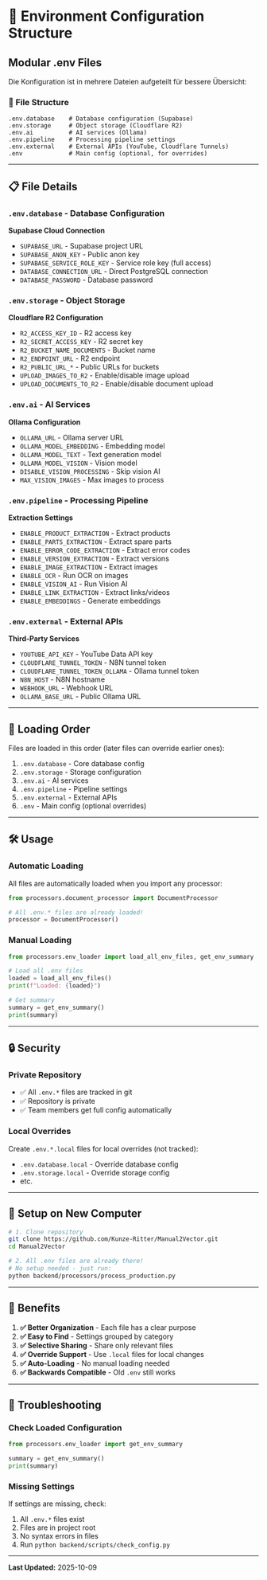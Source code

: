 # 🔧 Environment Configuration Structure

## Modular .env Files

Die Konfiguration ist in mehrere Dateien aufgeteilt für bessere Übersicht:

### 📁 File Structure

```
.env.database    # Database configuration (Supabase)
.env.storage     # Object storage (Cloudflare R2)
.env.ai          # AI services (Ollama)
.env.pipeline    # Processing pipeline settings
.env.external    # External APIs (YouTube, Cloudflare Tunnels)
.env             # Main config (optional, for overrides)
```

---

## 📋 File Details

### `.env.database` - Database Configuration
**Supabase Cloud Connection**
- `SUPABASE_URL` - Supabase project URL
- `SUPABASE_ANON_KEY` - Public anon key
- `SUPABASE_SERVICE_ROLE_KEY` - Service role key (full access)
- `DATABASE_CONNECTION_URL` - Direct PostgreSQL connection
- `DATABASE_PASSWORD` - Database password

### `.env.storage` - Object Storage
**Cloudflare R2 Configuration**
- `R2_ACCESS_KEY_ID` - R2 access key
- `R2_SECRET_ACCESS_KEY` - R2 secret key
- `R2_BUCKET_NAME_DOCUMENTS` - Bucket name
- `R2_ENDPOINT_URL` - R2 endpoint
- `R2_PUBLIC_URL_*` - Public URLs for buckets
- `UPLOAD_IMAGES_TO_R2` - Enable/disable image upload
- `UPLOAD_DOCUMENTS_TO_R2` - Enable/disable document upload

### `.env.ai` - AI Services
**Ollama Configuration**
- `OLLAMA_URL` - Ollama server URL
- `OLLAMA_MODEL_EMBEDDING` - Embedding model
- `OLLAMA_MODEL_TEXT` - Text generation model
- `OLLAMA_MODEL_VISION` - Vision model
- `DISABLE_VISION_PROCESSING` - Skip vision AI
- `MAX_VISION_IMAGES` - Max images to process

### `.env.pipeline` - Processing Pipeline
**Extraction Settings**
- `ENABLE_PRODUCT_EXTRACTION` - Extract products
- `ENABLE_PARTS_EXTRACTION` - Extract spare parts
- `ENABLE_ERROR_CODE_EXTRACTION` - Extract error codes
- `ENABLE_VERSION_EXTRACTION` - Extract versions
- `ENABLE_IMAGE_EXTRACTION` - Extract images
- `ENABLE_OCR` - Run OCR on images
- `ENABLE_VISION_AI` - Run Vision AI
- `ENABLE_LINK_EXTRACTION` - Extract links/videos
- `ENABLE_EMBEDDINGS` - Generate embeddings

### `.env.external` - External APIs
**Third-Party Services**
- `YOUTUBE_API_KEY` - YouTube Data API key
- `CLOUDFLARE_TUNNEL_TOKEN` - N8N tunnel token
- `CLOUDFLARE_TUNNEL_TOKEN_OLLAMA` - Ollama tunnel token
- `N8N_HOST` - N8N hostname
- `WEBHOOK_URL` - Webhook URL
- `OLLAMA_BASE_URL` - Public Ollama URL

---

## 🔄 Loading Order

Files are loaded in this order (later files can override earlier ones):

1. `.env.database` - Core database config
2. `.env.storage` - Storage configuration
3. `.env.ai` - AI services
4. `.env.pipeline` - Pipeline settings
5. `.env.external` - External APIs
6. `.env` - Main config (optional overrides)

---

## 🛠️ Usage

### Automatic Loading

All files are automatically loaded when you import any processor:

```python
from processors.document_processor import DocumentProcessor

# All .env.* files are already loaded!
processor = DocumentProcessor()
```

### Manual Loading

```python
from processors.env_loader import load_all_env_files, get_env_summary

# Load all .env files
loaded = load_all_env_files()
print(f"Loaded: {loaded}")

# Get summary
summary = get_env_summary()
print(summary)
```

---

## 🔒 Security

### Private Repository
- ✅ All `.env.*` files are tracked in git
- ✅ Repository is private
- ✅ Team members get full config automatically

### Local Overrides
Create `.env.*.local` files for local overrides (not tracked):
- `.env.database.local` - Override database config
- `.env.storage.local` - Override storage config
- etc.

---

## 📝 Setup on New Computer

```bash
# 1. Clone repository
git clone https://github.com/Kunze-Ritter/Manual2Vector.git
cd Manual2Vector

# 2. All .env files are already there!
# No setup needed - just run:
python backend/processors/process_production.py
```

---

## 🎯 Benefits

1. **✅ Better Organization** - Each file has a clear purpose
2. **✅ Easy to Find** - Settings grouped by category
3. **✅ Selective Sharing** - Share only relevant files
4. **✅ Override Support** - Use `.local` files for local changes
5. **✅ Auto-Loading** - No manual loading needed
6. **✅ Backwards Compatible** - Old `.env` still works

---

## 🔧 Troubleshooting

### Check Loaded Configuration

```python
from processors.env_loader import get_env_summary

summary = get_env_summary()
print(summary)
```

### Missing Settings

If settings are missing, check:
1. All `.env.*` files exist
2. Files are in project root
3. No syntax errors in files
4. Run `python backend/scripts/check_config.py`

---

**Last Updated:** 2025-10-09
